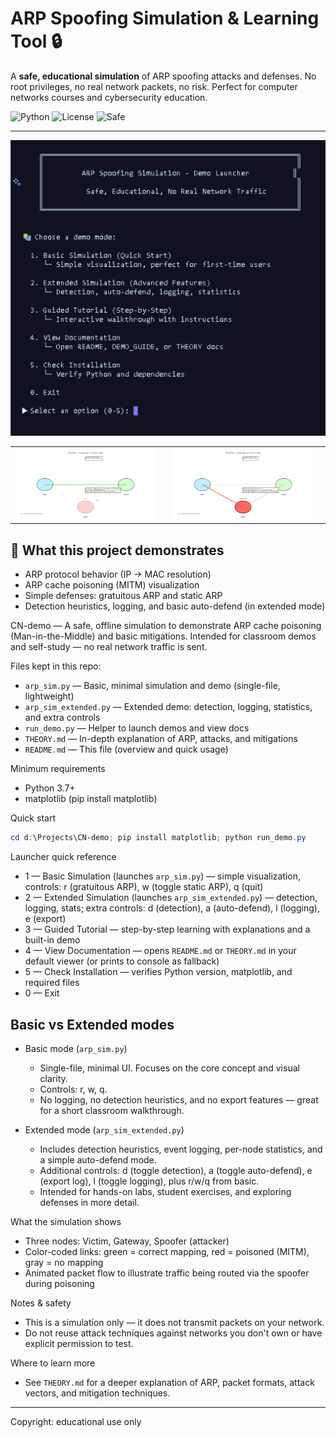 # ARP Spoofing Simulation & Learning Tool 🔒

A **safe, educational simulation** of ARP spoofing attacks and defenses. No root privileges, no real network packets, no risk. Perfect for computer networks courses and cybersecurity education.

![Python](https://img.shields.io/badge/Python-3.7+-blue.svg)
![License](https://img.shields.io/badge/License-Educational-green.svg)
![Safe](https://img.shields.io/badge/Safe-No%20Real%20Network%20Traffic-brightgreen.svg)

---

<!-- Top images: replace these assets/menu.png, assets/sim-1.png, assets/sim-2.png with screenshots -->
![Menu screenshot](assets/menu.png)

<!-- Side-by-side scaled screenshots: use the table below so the images render next to each other and can be resized via the width attribute -->
<table>
	<tr>
		<td><img src="assets/sim-1.png" alt="Basic simulation screenshot" hieght="100" width="95%" /></td>
		<td><img src="assets/sim-2.png" alt="Extended simulation screenshot" width="95%" /></td>
	</tr>
</table>

## 🎯 What this project demonstrates

- ARP protocol behavior (IP → MAC resolution)
- ARP cache poisoning (MITM) visualization
- Simple defenses: gratuitous ARP and static ARP
- Detection heuristics, logging, and basic auto-defend (in extended mode)

CN-demo — A safe, offline simulation to demonstrate ARP cache poisoning (Man-in-the-Middle) and basic mitigations. Intended for classroom demos and self-study — no real network traffic is sent.

Files kept in this repo:
- `arp_sim.py` — Basic, minimal simulation and demo (single-file, lightweight)
- `arp_sim_extended.py` — Extended demo: detection, logging, statistics, and extra controls
- `run_demo.py` — Helper to launch demos and view docs
- `THEORY.md` — In-depth explanation of ARP, attacks, and mitigations
- `README.md` — This file (overview and quick usage)

Minimum requirements
- Python 3.7+
- matplotlib (pip install matplotlib)

Quick start
```powershell
cd d:\Projects\CN-demo; pip install matplotlib; python run_demo.py
```

Launcher quick reference
- 1 — Basic Simulation (launches `arp_sim.py`) — simple visualization, controls: r (gratuitous ARP), w (toggle static ARP), q (quit)
- 2 — Extended Simulation (launches `arp_sim_extended.py`) — detection, logging, stats; extra controls: d (detection), a (auto-defend), l (logging), e (export)
- 3 — Guided Tutorial — step-by-step learning with explanations and a built-in demo
- 4 — View Documentation — opens `README.md` or `THEORY.md` in your default viewer (or prints to console as fallback)
- 5 — Check Installation — verifies Python version, matplotlib, and required files
- 0 — Exit


## Basic vs Extended modes

- Basic mode (`arp_sim.py`)
	- Single-file, minimal UI. Focuses on the core concept and visual clarity.
	- Controls: r, w, q.
	- No logging, no detection heuristics, and no export features — great for a short classroom walkthrough.

- Extended mode (`arp_sim_extended.py`)
	- Includes detection heuristics, event logging, per-node statistics, and a simple auto-defend mode.
	- Additional controls: d (toggle detection), a (toggle auto-defend), e (export log), l (toggle logging), plus r/w/q from basic.
	- Intended for hands-on labs, student exercises, and exploring defenses in more detail.

What the simulation shows
- Three nodes: Victim, Gateway, Spoofer (attacker)
- Color-coded links: green = correct mapping, red = poisoned (MITM), gray = no mapping
- Animated packet flow to illustrate traffic being routed via the spoofer during poisoning

Notes & safety
- This is a simulation only — it does not transmit packets on your network.
- Do not reuse attack techniques against networks you don't own or have explicit permission to test.

Where to learn more
- See `THEORY.md` for a deeper explanation of ARP, packet formats, attack vectors, and mitigation techniques.

---

Copyright: educational use only
